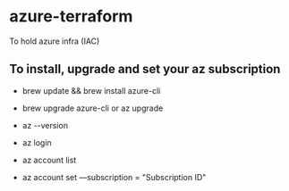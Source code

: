 # azure-terraform
To hold azure infra (IAC)

## To install, upgrade and set your az subscription

*   brew update && brew install azure-cli
*   brew upgrade azure-cli or az upgrade

*   az --version
	
*   az login
*   az account list
*   az account set —subscription =	"Subscription ID"
